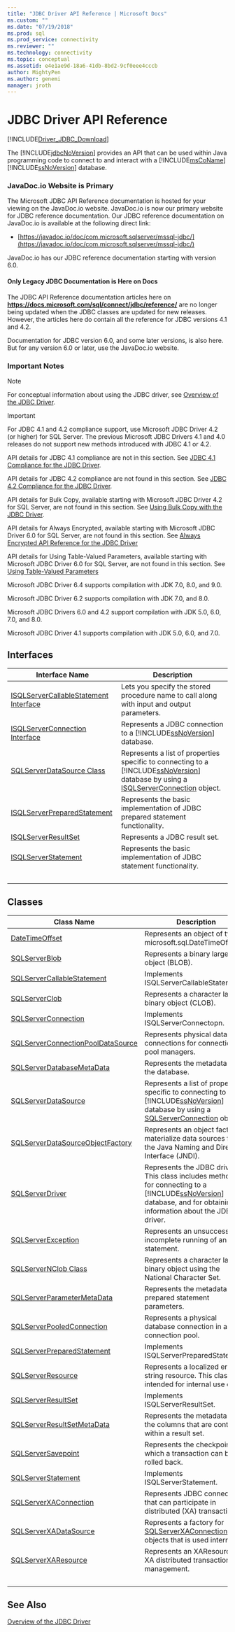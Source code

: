 ```yaml
---
title: "JDBC Driver API Reference | Microsoft Docs"
ms.custom: ""
ms.date: "07/19/2018"
ms.prod: sql
ms.prod_service: connectivity
ms.reviewer: ""
ms.technology: connectivity
ms.topic: conceptual
ms.assetid: e4e1ae9d-18a6-41db-8bd2-9cf0eee4cccb
author: MightyPen
ms.author: genemi
manager: jroth
---
```

# JDBC Driver API Reference

[!INCLUDE[Driver_JDBC_Download](../../../includes/driver_jdbc_download.md)]

The [!INCLUDE[jdbcNoVersion](../../../includes/jdbcnoversion_md.md)] provides an API that can be used within Java programming code to connect to and interact with a [!INCLUDE[msCoName](../../../includes/msconame_md.md)][!INCLUDE[ssNoVersion](../../../includes/ssnoversion-md.md)] database.



### JavaDoc.io Website is Primary

The Microsoft JDBC API Reference documentation is hosted for your viewing on the JavaDoc.io website. JavaDoc.io is now our primary website for JDBC reference documentation. Our JDBC reference documentation on JavaDoc.io is available at the following direct link:

- [https://javadoc.io/doc/com.microsoft.sqlserver/mssql-jdbc/](https://javadoc.io/doc/com.microsoft.sqlserver/mssql-jdbc/)

JavaDoc.io has our JDBC reference documentation starting with version 6.0.

#### Only Legacy JDBC Documentation is Here on Docs

The JDBC API Reference documentation articles here on **https://docs.microsoft.com/sql/connect/jdbc/reference/** are no longer being updated when the JDBC classes are updated for new releases. However, the articles here do contain all the reference for JDBC versions 4.1 and 4.2.

Documentation for JDBC version 6.0, and some later versions, is also here. But for any version 6.0 or later, use the JavaDoc.io website.



### Important Notes

> [!NOTE]  
>  For conceptual information about using the JDBC driver, see [Overview of the JDBC Driver](../../../connect/jdbc/overview-of-the-jdbc-driver.md).  
  
> [!IMPORTANT]  
>  For JDBC 4.1 and 4.2 compliance support, use Microsoft JDBC Driver 4.2 (or higher) for SQL Server. The previous Microsoft JDBC Drivers 4.1 and 4.0 releases do not support new methods introduced with JDBC 4.1 or 4.2.  
>   
>  API details for JDBC 4.1 compliance are not in this section. See [JDBC 4.1 Compliance for the JDBC Driver](../../../connect/jdbc/jdbc-4-1-compliance-for-the-jdbc-driver.md).  
>   
>  API details for JDBC 4.2 compliance are not found in this section. See [JDBC 4.2 Compliance for the JDBC Driver](../../../connect/jdbc/jdbc-4-2-compliance-for-the-jdbc-driver.md).  
>   
>  API details for Bulk Copy, available starting with Microsoft JDBC Driver 4.2  for SQL Server, are not found in this section. See [Using Bulk Copy with the JDBC Driver](../../../connect/jdbc/using-bulk-copy-with-the-jdbc-driver.md).  
>   
>  API details for Always Encrypted, available starting with  Microsoft JDBC Driver 6.0 for SQL Server, are not found in this section. See [Always Encrypted API Reference for the JDBC Driver](../../../connect/jdbc/always-encrypted-api-reference-for-the-jdbc-driver.md)  
>   
>  API details for Using Table-Valued Parameters, available starting with  Microsoft JDBC Driver 6.0 for SQL Server, are not found in this section. See [Using Table-Valued Parameters](../../../connect/jdbc/using-table-valued-parameters.md)  
>   
>  Microsoft JDBC Driver 6.4 supports compilation with JDK 7.0, 8.0, and 9.0.  
>   
>  Microsoft JDBC Driver 6.2 supports compilation with JDK 7.0, and 8.0.  
>   
>  Microsoft JDBC Drivers 6.0 and 4.2 support compilation with JDK 5.0, 6.0, 7.0, and 8.0.  
>   
>  Microsoft JDBC Driver 4.1 supports compilation with JDK 5.0, 6.0, and 7.0.  



## Interfaces  
  
|Interface Name|Description|  
|--------------------|-----------------|  
|[ISQLServerCallableStatement Interface](../../../connect/jdbc/reference/isqlservercallablestatement-interface.md)|Lets you specify the stored procedure name to call along with input and output parameters.|  
|[ISQLServerConnection Interface](../../../connect/jdbc/reference/isqlserverconnection-interface.md)|Represents a JDBC connection to a [!INCLUDE[ssNoVersion](../../../includes/ssnoversion-md.md)] database.|  
|[SQLServerDataSource Class](../../../connect/jdbc/reference/sqlserverdatasource-class.md)|Represents a list of properties specific to connecting to a [!INCLUDE[ssNoVersion](../../../includes/ssnoversion-md.md)] database by using a [ISQLServerConnection](../../../connect/jdbc/reference/sqlserverconnection-class.md) object.|  
|[ISQLServerPreparedStatement](../../../connect/jdbc/reference/isqlserverpreparedstatement-interface.md)|Represents the basic implementation of JDBC prepared statement functionality.|  
|[ISQLServerResultSet](../../../connect/jdbc/reference/isqlserverresultset-interface.md)|Represents a JDBC result set.|  
|[ISQLServerStatement](../../../connect/jdbc/reference/isqlserverstatement-interface.md)|Represents the basic implementation of JDBC statement functionality.|
| &nbsp; | &nbsp; |


  
## Classes  
  
|Class Name|Description|  
|----------------|-----------------|  
|[DateTimeOffset](../../../connect/jdbc/reference/datetimeoffset-class.md)|Represents an object of type microsoft.sql.DateTimeOffset.|  
|[SQLServerBlob](../../../connect/jdbc/reference/sqlserverblob-class.md)|Represents a binary large object (BLOB).|  
|[SQLServerCallableStatement](../../../connect/jdbc/reference/sqlservercallablestatement-class.md)|Implements ISQLServerCallableStatement.|  
|[SQLServerClob](../../../connect/jdbc/reference/sqlserverclob-class.md)|Represents a character large binary object (CLOB).|  
|[SQLServerConnection](../../../connect/jdbc/reference/sqlserverconnection-class.md)|Implements ISQLServerConnectopn.|  
|[SQLServerConnectionPoolDataSource](../../../connect/jdbc/reference/sqlserverconnectionpooldatasource-class.md)|Represents physical database connections for connection pool managers.|  
|[SQLServerDatabaseMetaData](../../../connect/jdbc/reference/sqlserverdatabasemetadata-class.md)|Represents the metadata for the database.|  
|[SQLServerDataSource](../../../connect/jdbc/reference/isqlserverdatasource-interface.md)|Represents a list of properties specific to connecting to a [!INCLUDE[ssNoVersion](../../../includes/ssnoversion-md.md)] database by using a [SQLServerConnection](../../../connect/jdbc/reference/sqlserverconnection-class.md) object.|  
|[SQLServerDataSourceObjectFactory](../../../connect/jdbc/reference/sqlserverdatasourceobjectfactory-class.md)|Represents an object factory to materialize data sources from the Java Naming and Directory Interface (JNDI).|  
|[SQLServerDriver](../../../connect/jdbc/reference/sqlserverdriver-class.md)|Represents the JDBC driver. This class includes methods for connecting to a [!INCLUDE[ssNoVersion](../../../includes/ssnoversion-md.md)] database, and for obtaining information about the JDBC driver.|  
|[SQLServerException](../../../connect/jdbc/reference/sqlserverexception-class.md)|Represents an unsuccessful or incomplete running of an SQL statement.|  
|[SQLServerNClob Class](../../../connect/jdbc/reference/sqlservernclob-class.md)|Represents a character large binary object using the National Character Set.|  
|[SQLServerParameterMetaData](../../../connect/jdbc/reference/sqlserverparametermetadata-class.md)|Represents the metadata for prepared statement parameters.|  
|[SQLServerPooledConnection](../../../connect/jdbc/reference/sqlserverpooledconnection-class.md)|Represents a physical database connection in a connection pool.|  
|[SQLServerPreparedStatement](../../../connect/jdbc/reference/sqlserverpreparedstatement-class.md)|Implements ISQLServerPreparedStatement.|  
|[SQLServerResource](../../../connect/jdbc/reference/sqlserverresource-class.md)|Represents a localized error string resource. This class is intended for internal use only.|  
|[SQLServerResultSet](../../../connect/jdbc/reference/sqlserverresultset-class.md)|Implements ISQLServerResultSet.|  
|[SQLServerResultSetMetaData](../../../connect/jdbc/reference/sqlserverresultsetmetadata-class.md)|Represents the metadata of the columns that are contained within a result set.|  
|[SQLServerSavepoint](../../../connect/jdbc/reference/sqlserversavepoint-class.md)|Represents the checkpoint to which a transaction can be rolled back.|  
|[SQLServerStatement](../../../connect/jdbc/reference/sqlserverstatement-class.md)|Implements ISQLServerStatement.|  
|[SQLServerXAConnection](../../../connect/jdbc/reference/sqlserverxaconnection-class.md)|Represents JDBC connections that can participate in distributed (XA) transactions.|  
|[SQLServerXADataSource](../../../connect/jdbc/reference/sqlserverxadatasource-class.md)|Represents a factory for [SQLServerXAConnection](../../../connect/jdbc/reference/sqlserverxaconnection-class.md) objects that is used internally.|  
|[SQLServerXAResource](../../../connect/jdbc/reference/sqlserverxaresource-class.md)|Represents an XAResource for XA distributed transaction management.|
| &nbsp; | &nbsp; |



## See Also  
 [Overview of the JDBC Driver](../../../connect/jdbc/overview-of-the-jdbc-driver.md)

